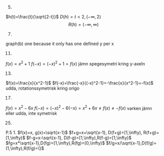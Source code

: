 5.
$h(t)=\frac{t}{\sqrt{2-t}}$
$D(h)=t<2,(-\infty,2)$
$$R(h)=(-\infty,\infty)$$

7.
graph(b) one because it only has one defined y per x

11.
$f(x)=x^2+1$
$f(-x)=(-x)^2+1=f(x)$
jämn
spegesymetri kring y-axeln

13.
$f(x)=\frac{x}{x^2-1}$
$f(-x)=\frac{-x}{(-x)^2-1}=-\frac{x}{x^2-1}=-f(x)$
udda, rotationssymetrisk kring origo

17.
$f(x)=x^2-6x$
$f(-x)=(-x)^{2}-6(-x)=x^{2}+6x\ne f(x)\ne -f(x)$
varken jämn eller udda, inte symetrisk

25.


P.5
1.
$f(x)=x, g(x)=\sqrt{x-1}$
$f+g=x+\sqrt{x-1}, D(f+g)=[1,\infty), R(f+g)=[1,\infty)$
$f-g=x-\sqrt{x-1}, D(f-g)=[1,\infty),R(f-g)=[1,\infty)$
$fg=x*\sqrt{x-1},D(fg)=[1,\infty),R(fg)=[0,\infty)$
$f/g=x/\sqrt{x-1},D(f/g)=(1,\infty),R(f/g)=()$

